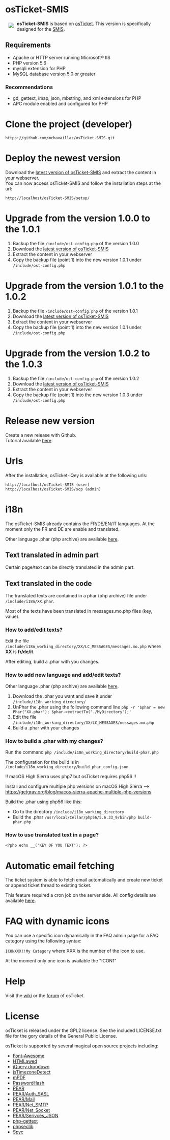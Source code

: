 # osTicket-SMIS

<a href="http://osticket.com"><img src="http://osticket.com/sites/default/files/osTicket.jpg"
align="left" hspace="10" vspace="6"></a>

**osTicket-SMIS** is based on <a href="https://github.com/osTicket/osTicket">osTicket</a>.
This version is specifically designed for the <a href="http://www.smis.ch/">SMIS</a>.

## Requirements

* Apache or HTTP server running Microsoft® IIS
* PHP version 5.6
* mysqli extension for PHP
* MySQL database version 5.0 or greater

### Recommendations
* gd, gettext, imap, json, mbstring, and xml extensions for PHP
* APC module enabled and configured for PHP

# Clone the project (developer)

`https://github.com/mchavaillaz/osTicket-SMIS.git`

# Deploy the newest version

Download the <a href="https://github.com/mchavaillaz/osTicket-SMIS/releases/latest">latest version of osTicket-SMIS</a> and extract the content in your webserver.<br>
You can now access osTicket-SMIS and follow the installation steps at the url:
   
	http://localhost/osTicket-SMIS/setup/

# Upgrade from the version 1.0.0 to the 1.0.1

1. Backup the file `/include/ost-config.php` of the version 1.0.0
2. Download the <a href="https://github.com/mchavaillaz/osTicket-SMIS/releases/latest">latest version of osTicket-SMIS</a>
3. Extract the content in your webserver
4. Copy the backup file (point 1) into the new version 1.0.1 under `/include/ost-config.php`

# Upgrade from the version 1.0.1 to the 1.0.2

1. Backup the file `/include/ost-config.php` of the version 1.0.1
2. Download the <a href="https://github.com/mchavaillaz/osTicket-SMIS/releases/latest">latest version of osTicket-SMIS</a>
3. Extract the content in your webserver
4. Copy the backup file (point 1) into the new version 1.0.1 under `/include/ost-config.php`

# Upgrade from the version 1.0.2 to the 1.0.3

1. Backup the file `/include/ost-config.php` of the version 1.0.2
2. Download the <a href="https://github.com/mchavaillaz/osTicket-SMIS/releases/latest">latest version of osTicket-SMIS</a>
3. Extract the content in your webserver
4. Copy the backup file (point 1) into the new version 1.0.3 under `/include/ost-config.php`

# Release new version

Create a new release with Github.<br>
Tutorial available <a href="https://help.github.com/articles/creating-releases/">here</a>.

# Urls

After the installation, osTicket-iQey is available at the following urls:

	http://localhost/osTicket-SMIS (user)
	http://localhost/osTicket-SMIS/scp (admin)

# i18n

The osTicket-SMIS already contains the FR/DE/EN/IT languages. At the moment only the FR and DE are enable and translated.

Other language .phar (php archive) are available <a href="osticket.com/download">here</a>.

## Text translated in admin part

Certain page/text can be directly translated in the admin part.

## Text translated in the code

The translated texts are contained in a phar (php archive) file under `/include/i18n/XX.phar`.

Most of the texts have been translated in messages.mo.php files (key, value).<br>

### How to add/edit texts?

Edit the file `/include/i18n_working_directory/XX/LC_MESSAGES/messages.mo.php` where **XX** is **fr/de/it**.

After editing, build a .phar with you changes.

### How to add new language and add/edit texts? 

Other language .phar (php archive) are available <a href="osticket.com/download">here</a>.

1. Download the .phar you want and save it under `/include/i18n_working_directory/`
2. UnPhar the .phar using the following command line `php -r '$phar = new Phar("XX.phar"); $phar->extractTo("./MyDirectory");'`
3. Edit the file `/include/i18n_working_directory/XX/LC_MESSAGES/messages.mo.php`
4. Build a .phar with your changes

### How to build a .phar with my changes?

Run the command `php /include/i18n_working_directory/build-phar.php`

The configuration for the build is in  `/include/i18n_working_directory/build_phar_config.json`

!! macOS High Sierra uses php7 but osTicket requires php56 !!

Install and configure multiple php versions on macOS High Sierra --> https://getgrav.org/blog/macos-sierra-apache-multiple-php-versions

Build the .phar using php56 like this:

* Go to the directory `/include/i18n_working_directory`
* Build the .phar `/usr/local/Cellar/php56/5.6.33_9/bin/php build-phar.php`

### How to use translated text in a page?

`<?php echo __('KEY OF YOU TEXT'); ?>`

# Automatic email fetching

The ticket system is able to fetch email automatically and create new ticket or append ticket thread to existing ticket.

This feature required a cron job on the server side. All config details are available [here](http://osticket.com/wiki/POP3/IMAP_Setting_Guide).

# FAQ with dynamic icons

You can use a specific icon dynamically in the FAQ admin page for a FAQ category using the following syntax: 

`ICONXXX!!My Category` where XXX is the number of the icon to use.

At the moment only one icon is available the "ICON1"

# Help

Visit the [wiki](http://osticket.com/wiki/Home) or the [forum](http://osticket.com/forums/) of osTicket.

# License

osTicket is released under the GPL2 license. See the included LICENSE.txt file for the gory details of the General Public License.

osTicket is supported by several magical open source projects including:

* [Font-Awesome](http://fortawesome.github.com/Font-Awesome/)
* [HTMLawed](http://www.bioinformatics.org/phplabware/internal_utilities/htmLawed)
* [jQuery dropdown](http://labs.abeautifulsite.net/jquery-dropdown/)
* [jsTimezoneDetect](http://pellepim.bitbucket.org/jstz/)
* [mPDF](http://www.mpdf1.com/)
* [PasswordHash](http://www.openwall.com/phpass/)
* [PEAR](http://pear.php.net/package/PEAR)
* [PEAR/Auth_SASL](http://pear.php.net/package/Auth_SASL)
* [PEAR/Mail](http://pear.php.net/package/mail)
* [PEAR/Net_SMTP](http://pear.php.net/package/Net_SMTP)
* [PEAR/Net_Socket](http://pear.php.net/package/Net_Socket)
* [PEAR/Serivces_JSON](http://pear.php.net/package/Services_JSON)
* [php-gettext](https://launchpad.net/php-gettext/)
* [phpseclib](http://phpseclib.sourceforge.net/)
* [Spyc](http://github.com/mustangostang/spyc)
